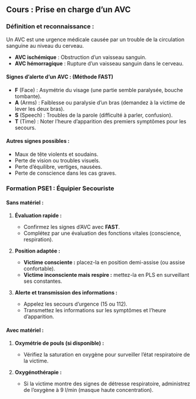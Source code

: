 ## **Cours : Prise en charge d’un AVC**

### **Définition et reconnaissance :**

Un AVC est une urgence médicale causée par un trouble de la circulation sanguine au niveau du cerveau.

- **AVC ischémique** : Obstruction d’un vaisseau sanguin.
- **AVC hémorragique** : Rupture d’un vaisseau sanguin dans le cerveau.

#### **Signes d’alerte d’un AVC : (Méthode FAST)**

- **F** (Face) : Asymétrie du visage (une partie semble paralysée, bouche tombante).
- **A** (Arms) : Faiblesse ou paralysie d’un bras (demandez à la victime de lever les deux bras).
- **S** (Speech) : Troubles de la parole (difficulté à parler, confusion).
- **T** (Time) : Noter l’heure d’apparition des premiers symptômes pour les secours.

#### Autres signes possibles :

- Maux de tête violents et soudains.
- Perte de vision ou troubles visuels.
- Perte d’équilibre, vertiges, nausées.
- Perte de conscience dans les cas graves.

### **Formation PSE1 : Équipier Secouriste**

#### **Sans matériel :**

1. **Évaluation rapide :**
    
    - Confirmez les signes d’AVC avec **FAST**.
    - Complétez par une évaluation des fonctions vitales (conscience, respiration).
2. **Position adaptée :**
    
    - **Victime consciente :** placez-la en position demi-assise (ou assise confortable).
    - **Victime inconsciente mais respire :** mettez-la en PLS en surveillant ses constantes.
3. **Alerte et transmission des informations :**
    
    - Appelez les secours d’urgence (15 ou 112).
    - Transmettez les informations sur les symptômes et l’heure d’apparition.

#### **Avec matériel :**

1. **Oxymétrie de pouls (si disponible) :**
    
    - Vérifiez la saturation en oxygène pour surveiller l’état respiratoire de la victime.
2. **Oxygénothérapie :**
    
    - Si la victime montre des signes de détresse respiratoire, administrez de l’oxygène à 9 l/min (masque haute concentration).